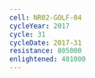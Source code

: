 ```yaml
---
cell: NR02-GOLF-04
cycleYear: 2017
cycle: 31
cycleDate: 2017-31
resistance: 805000
enlightened: 401000 
---
```

      